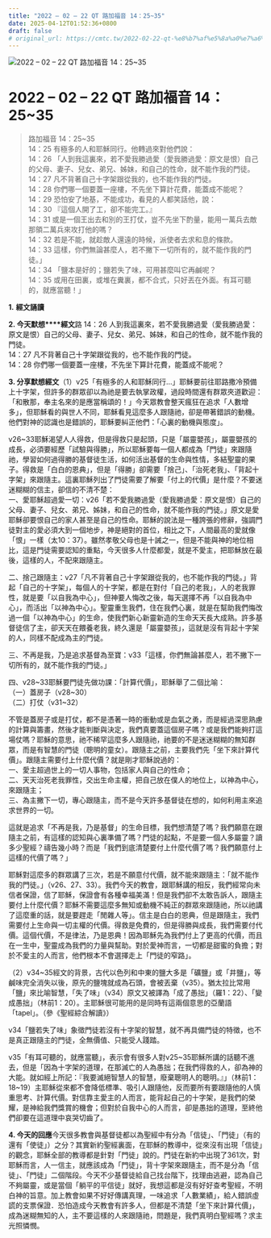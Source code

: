 ```yaml
---
title: "2022 – 02 – 22 QT 路加福音 14：25~35"
date: 2025-04-12T01:52:36+0800
draft: false
# original_url: https://cmtc.tw/2022-02-22-qt-%e8%b7%af%e5%8a%a0%e7%a6%8f%e9%9f%b3-14%ef%bc%9a2535
---
```


![2022 – 02 – 22 QT 路加福音 14：25~35](/images/qt.jpg   "2022 – 02 – 22 QT 路加福音 14：25~35")

# 2022 – 02 – 22 QT 路加福音 14：25~35

> 路加福音 14：25~35  
> 14：25 有極多的人和耶穌同行。他轉過來對他們說：  
> 14：26 「人到我這裏來，若不愛我勝過愛（愛我勝過愛：原文是恨）自己的父母、妻子、兒女、弟兄、姊妹，和自己的性命，就不能作我的門徒。  
> 14：27 凡不背著自己十字架跟從我的，也不能作我的門徒。  
> 14：28 你們哪一個要蓋一座樓，不先坐下算計花費，能蓋成不能呢？  
> 14：29 恐怕安了地基，不能成功，看見的人都笑話他，說：  
> 14：30 『這個人開了工，卻不能完工。』  
> 14：31 或是一個王出去和別的王打仗，豈不先坐下酌量，能用一萬兵去敵那領二萬兵來攻打他的嗎？  
> 14：32 若是不能，就趁敵人還遠的時候，派使者去求和息的條款。  
> 14：33 這樣，你們無論甚麼人，若不撇下一切所有的，就不能作我的門徒。」  
> 14：34 「鹽本是好的；鹽若失了味，可用甚麼叫它再鹹呢？  
> 14：35 或用在田裏，或堆在糞裏，都不合式，只好丟在外面。有耳可聽的，就應當聽！」

**1.** **經文誦讀**

**2. 今天默想****經文**路 14：26 人到我這裏來，若不愛我勝過愛（愛我勝過愛：原文是恨）自己的父母、妻子、兒女、弟兄、姊妹，和自己的性命，就不能作我的門徒。  
14：27 凡不背著自己十字架跟從我的，也不能作我的門徒。  
14：28 你們哪一個要蓋一座樓，不先坐下算計花費，能蓋成不能呢？

**3. 分享默想經文**（1）v25「有極多的人和耶穌同行…」耶穌要前往耶路撒冷預備上十字架，但許多的群眾卻以為祂是要去執掌政權，過段時間還有群眾夾道歡迎：「和散那，奉主名來的是應當稱頌的！」今天眾教會整天瘋狂在追求「人數增多」，但耶穌看的與世人不同，耶穌看見這麼多人跟隨祂，卻是帶著錯誤的動機。他們對神的認識也是錯誤的，耶穌要糾正他們：「心裏的動機與態度」。

v26~33耶穌渴望人人得救，但是得救只是起頭，只是「屬靈嬰孩」，屬靈嬰孩的成長，必須要經歷「試驗與得勝」，所以耶穌要每一個人都成為「門徒」來跟隨祂，學習如何過得勝的基督徒生活，如何活出基督的生命與性情，多結聖靈的果子。得救是「白白的恩典」，但是「得勝」卻需要「捨己」、「治死老我」、「背起十字架」來跟隨主。這裏耶穌列出了門徒需要了解要「付上的代價」是什麼？不要迷迷糊糊的信主，卻信的不清不楚：  
一、愛耶穌超過愛一切：v26「若不愛我勝過愛（愛我勝過愛：原文是恨）自己的父母、妻子、兒女、弟兄、姊妹，和自己的性命，就不能作我的門徒。」原文是愛耶穌卻要恨自己的家人甚至是自己的性命。耶穌的說法是一種誇張的修辭，強調門徒對主的愛必須大到一個地步，神是絕對的首位，相比之下，人間最高的愛就像「恨」一樣（太10：37）。雖然孝敬父母也是十誡之一，但是不能與神的地位相比，這是門徒需要認知的重點，今天很多人什麼都愛，就是不愛主，把耶穌放在最後，這樣的人，不配來跟隨主。

二、捨己跟隨主：v27「凡不背著自己十字架跟從我的，也不能作我的門徒。」背起「自己的十字架」，每個人的十字架，都是在對付「自己的老我」，人的老我罪性，就是要「以自我為中心」，但神要人悔改之後，每天選擇不再「以自我為中心」，而活出「以神為中心」。聖靈重生我們，住在我們心裏，就是在幫助我們悔改過一個「以神為中心」的生命，使我們新心新靈新造的生命天天長大成熟。許多基督徒信了主，卻天天在餵養老我，終久還是「屬靈嬰孩」，這就是沒有背起十字架的人，同樣不配成為主的門徒。

三、不再是我，乃是追求基督為至寶：v33「這樣，你們無論甚麼人，若不撇下一切所有的，就不能作我的門徒。」

四、v28~33耶穌要門徒先做功課：「計算代價」，耶穌舉了二個比喻：  
（一）蓋房子（v28~30）  
（二）打仗（v31~32）

不管是蓋房子或是打仗，都不是憑著一時的衝動或是血氣之勇，而是經過深思熟慮的計算與籌畫，然後才能判斷與決定，我們真要蓋這個房子嗎？或是我們能夠打這場仗嗎？耶穌的意思，祂不稀罕這麼多人跟隨祂，祂要的不是迷迷糊糊的無知群眾，而是有智慧的門徒（聰明的童女）。跟隨主之前，主要我們先「坐下來計算代價」。跟隨主需要付上什麼代價？就是剛才耶穌說過的：  
一、愛主超過世上的一切人事物，包括家人與自己的性命；  
二、天天治死老我罪性，交出生命主權，把自己放在僕人的地位上，以神為中心，來跟隨主；  
三、為主撇下一切，專心跟隨主，而不是今天許多基督徒在想的，如何利用主來追求世界的一切。

這就是追求「不再是我，乃是基督」的生命目標，我們想清楚了嗎？我們願意在跟隨主之前，有這樣的認知與心裏準備了嗎？門徒的起點，不是要一個人多屬靈？讀多少聖經？禱告幾小時？而是「我們到底清楚要付上什麼代價了嗎？我們願意付上這樣的代價了嗎？」

耶穌對這麼多的群眾講了三次，若是不願意付代價，就不能來跟隨主：「就不能作我的門徒。」（v26、27、33）。我們今天的教會，跟耶穌講的相反，我們經常向未信者保證，信了耶穌，保證會有各種幸福美滿！但是我們卻不太敢告訴人，跟隨主要付上什麼代價？耶穌不需要這麼多無知或動機不純正的群眾來跟隨祂，所以祂講了這麼重的話，就是要趕走「閒雜人等」。信主是白白的恩典，但是跟隨主，我們需要付上生命與一切主權的代價。得救是免費的，但是得勝與成長，我們需要付代價。這個代價，不是律法，乃是恩典！因為耶穌先為我們付上了更高的代價，而且在一生中，聖靈成為我們的力量與幫助。對於愛神而言，一切都是甜蜜的負擔；對於不愛主的人而言，他們根本不會選擇走上「門徒的窄路」。

（2）v34~35經文的背景，古代以色列和中東的鹽大多是「礦鹽」或「井鹽」，等鹹味完全消失以後，原先的鹽塊就成為石頭，會被丟棄（v35）。猶太拉比常用「鹽」來比喻智慧，「失了味」（v34）原文又被譯為「成了愚拙」（羅1：22）、「變成愚拙」（林前1：20）。主耶穌很可能用的是同時有這兩個意思的亞蘭語 「tapel」。（參《聖經綜合解讀》）

v34「鹽若失了味」象徵門徒若沒有十字架的智慧，就不再具備門徒的特徵，也不是真正跟隨主的門徒，全無價值、只能受人踐踏。

v35「有耳可聽的，就應當聽」，表示會有很多人對v25~35耶穌所講的話聽不進去，但是「因為十字架的道理，在那滅亡的人為愚拙；在我們得救的人，卻為神的大能。就如經上所記：『我要滅絕智慧人的智慧，廢棄聰明人的聰明。』」（林前1：18~19）主耶穌從來都不會降低標準、吸引人跟隨他，反而要所有要跟隨他的人慎重思考、計算代價。對信靠主愛主的人而言，能背起自己的十字架，是我們的榮耀，是神給我們獎賞的機會；但對於自我中心的人而言，卻是愚拙的道理，至終他們卻要在這道理中哀哭切齒了。

**4. 今天的回應**今天很多教會與基督徒都以為聖經中有分為「信徒」、「門徒」（有的還有「使徒」）之分？其實新約聖經裏面，在耶穌的教導中，從來沒有出現「信徒」的觀念，耶穌全部的教導都是針對「門徒」說的。門徒在新約中出現了361次，對耶穌而言，人一信主，就應該成為「門徒」，背十字架來跟隨主，而不是分為「信徒」、「門徒」二個階段。今天不少基督徒給自己找台階下，找理由逃避，認為自己不夠屬靈，或是當個「躺平的平信徒」就好，我想這都是沒有好好查考聖經，不明白神的旨意。加上教會如果不好好傳講真理，一味追求「人數業績」，給人錯誤虛謊的支票保證．恐怕造成今天教會有許多人，但都是不清楚「坐下來計算代價」，成為迷糊無知的人，主不要這樣的人來跟隨祂，問題是，我們真明白聖經嗎？求主光照憐憫。